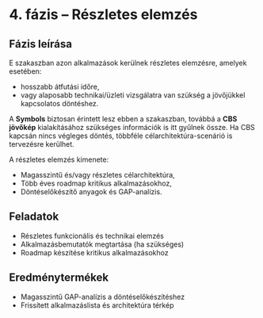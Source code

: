 # 4. fázis – Részletes elemzés

## Fázis leírása

E szakaszban azon alkalmazások kerülnek részletes elemzésre, amelyek esetében:
- hosszabb átfutási időre,
- vagy alaposabb technikai/üzleti vizsgálatra van szükség a jövőjükkel kapcsolatos döntéshez.

A **Symbols** biztosan érintett lesz ebben a szakaszban, továbbá a **CBS jövőkép** kialakításához szükséges információk is itt gyűlnek össze. Ha CBS kapcsán nincs végleges döntés, többféle célarchitektúra-scenárió is tervezésre kerülhet.

A részletes elemzés kimenete:
- Magasszintű és/vagy részletes célarchitektúra,
- Több éves roadmap kritikus alkalmazásokhoz,
- Döntéselőkészítő anyagok és GAP-analízis.

## Feladatok

- Részletes funkcionális és technikai elemzés  
- Alkalmazásbemutatók megtartása (ha szükséges)  
- Roadmap készítése kritikus alkalmazásokhoz  

## Eredménytermékek

- Magasszintű GAP-analízis a döntéselőkészítéshez  
- Frissített alkalmazáslista és architektúra térkép  
